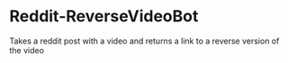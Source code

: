 # Reddit-ReverseVideoBot
Takes a reddit post with a video and returns a link to a reverse version of the video
